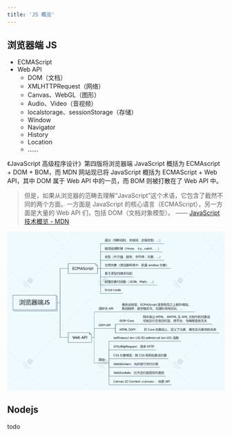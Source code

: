 ```yaml
---
title: 'JS 概览'
---
```


## 浏览器端 JS

- ECMAScript
- Web API
  - DOM（文档）
  - XMLHTTPRequest（网络）
  - Canvas、WebGL（图形）
  - Audio、Video（音视频）
  - localstorage、sessionStorage（存储）
  - Window
  - Navigator
  - History
  - Location
  - ......

《JavaScript 高级程序设计》第四版将浏览器端 JavaScript 概括为 ECMAscript + DOM + BOM，而 MDN 网站现已将 JavaScript 概括为 ECMAScript + Web API，其中 DOM 属于 Web API 中的一员，而 BOM 则被打散在了 Web API 中。

> 但是，如果从浏览器的范畴去理解“JavaScript”这个术语，它包含了截然不同的两个方面。一方面是 JavaScript 的核心语言（ECMAScript），另一方面是大量的 Web API 们，包括 DOM（文档对象模型）。 —— [JavaScript 技术概览 - MDN](https://developer.mozilla.org/zh-CN/docs/Web/JavaScript/JavaScript_technologies_overview)

![01-01](../../Illustrations/01-01.png)

## Nodejs

todo

